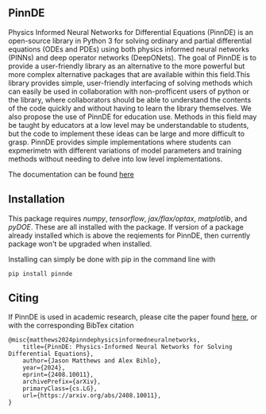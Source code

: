 PinnDE
--------

Physics Informed Neural Networks for Differential Equations (PinnDE) is an open-source library
in Python 3 for solving ordinary and partial differential equations (ODEs and PDEs) using both
physics informed neural networks (PINNs) and deep operator networks (DeepONets). The goal of PinnDE is to
provide a user-friendly library as an alternative to the more powerful but more complex alternative packages
that are available within this field.This library provides simple, user-friendly interfacing of solving methods which can easily be used in collaboration with 
non-profficent users of python or the library, where collaborators should be able to understand the contents of
the code quickly and without having to learn the library themselves. We also propose the use of PinnDE for education use.
Methods in this field may be taught by educators at a low level may be understandable to students, but the code to implement
these ideas can be large and more difficult to grasp. PinnDE provides simple implementations where students can expmerimetn with different
variations of model parameters and training methods without needing to delve into low level implementations.

The documentation can be found [here](https://pinnde.readthedocs.io/en/latest/)

Installation
----------
This package requires *numpy*, *tensorflow*, *jax/flax/optax*, *matplotlib*, and *pyDOE*. These 
are all installed with the package. If version of a package already installed which is above the reqiements
for PinnDE, then currently package won't be upgraded when installed.

Installing can simply be done with pip in the command line with

    pip install pinnde

Citing
-------
If PinnDE is used in academic research, please cite the paper found [here](https://arxiv.org/abs/2408.10011), 
or with the corresponding BibTex citation

    @misc{matthews2024pinndephysicsinformedneuralnetworks,
        title={PinnDE: Physics-Informed Neural Networks for Solving Differential Equations}, 
        author={Jason Matthews and Alex Bihlo},
        year={2024},
        eprint={2408.10011},
        archivePrefix={arXiv},
        primaryClass={cs.LG},
        url={https://arxiv.org/abs/2408.10011}, 
    }
